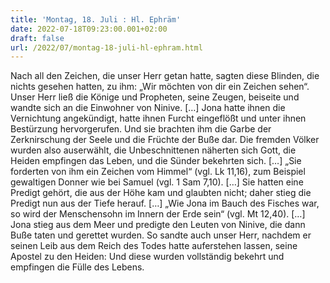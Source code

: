 ```yaml
---
title: 'Montag, 18. Juli : Hl. Ephräm'
date: 2022-07-18T09:23:00.001+02:00
draft: false
url: /2022/07/montag-18-juli-hl-ephram.html
---
```


Nach all den Zeichen, die unser Herr getan hatte, sagten diese Blinden, die nichts gesehen hatten, zu ihm: „Wir möchten von dir ein Zeichen sehen“. Unser Herr ließ die Könige und Propheten, seine Zeugen, beiseite und wandte sich an die Einwohner von Ninive. \[…\] Jona hatte ihnen die Vernichtung angekündigt, hatte ihnen Furcht eingeflößt und unter ihnen Bestürzung hervorgerufen. Und sie brachten ihm die Garbe der Zerknirschung der Seele und die Früchte der Buße dar. Die fremden Völker wurden also auserwählt, die Unbeschnittenen näherten sich Gott, die Heiden empfingen das Leben, und die Sünder bekehrten sich. \[…\] „Sie forderten von ihm ein Zeichen vom Himmel“ (vgl. Lk 11,16), zum Beispiel gewaltigen Donner wie bei Samuel (vgl. 1 Sam 7,10). \[…\] Sie hatten eine Predigt gehört, die aus der Höhe kam und glaubten nicht; daher stieg die Predigt nun aus der Tiefe herauf. \[…\] „Wie Jona im Bauch des Fisches war, so wird der Menschensohn im Innern der Erde sein“ (vgl. Mt 12,40). \[…\] Jona stieg aus dem Meer und predigte den Leuten von Ninive, die dann Buße taten und gerettet wurden. So sandte auch unser Herr, nachdem er seinen Leib aus dem Reich des Todes hatte auferstehen lassen, seine Apostel zu den Heiden: Und diese wurden vollständig bekehrt und empfingen die Fülle des Lebens.